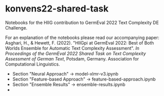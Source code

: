 # konvens22-shared-task
Notebooks for the HIIG contribution to GermEval 2022 Text Complexity DE Challenge.

For an explanation of the notebooks please read our accompanying paper:
Asghari, H., & Hewett, F. (2022). "HIIGpi at GermEval 2022: Best of Both Worlds Ensemble for Automatic Text Complexity Assessment". 
_In Proceedings of the GermEval 2022 Shared Task on Text Complexity Assessment of German Text_, Potsdam, Germany. Association for Computational Linguistics.

- Section "Neural Approach" → model-xlmr-v3.ipynb
- Section "Feature-based Approach" → feature-based-approach.ipynb
- Section "Ensemble Results" → ensemble-results.ipynb
- 
